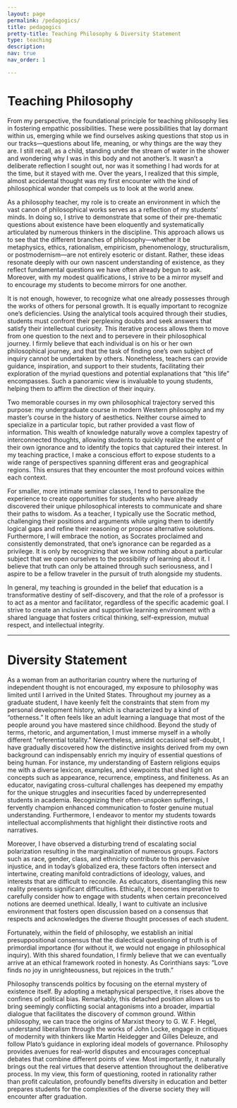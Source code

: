 ```yaml
---
layout: page
permalink: /pedagogics/
title: pedagogics
pretty-title: Teaching Philosophy & Diversity Statement
type: teaching
description: 
nav: true
nav_order: 1

---
```


# **Teaching Philosophy**

From my perspective, the foundational principle for teaching philosophy lies in fostering empathic possibilities. These were possibilities that lay dormant within us, emerging while we find ourselves asking questions that stop us in our tracks—questions about life, meaning, or why things are the way they are. I still recall, as a child, standing under the stream of water in the shower and wondering why I was in this body and not another’s. It wasn’t a deliberate reflection I sought out, nor was it something I had words for at the time, but it stayed with me. Over the years, I realized that this simple, almost accidental thought was my first encounter with the kind of philosophical wonder that compels us to look at the world anew.

As a philosophy teacher, my role is to create an environment in which the vast canon of philosophical works serves as a reflection of my students’ minds. In doing so, I strive to demonstrate that some of their pre-thematic questions about existence have been eloquently and systematically articulated by numerous thinkers in the discipline. This approach allows us to see that the different branches of philosophy—whether it be metaphysics, ethics, rationalism, empiricism, phenomenology, structuralism, or postmodernism—are not entirely esoteric or distant. Rather, these ideas resonate deeply with our own nascent understanding of existence, as they reflect fundamental questions we have often already begun to ask. Moreover, with my modest qualifications, I strive to be a mirror myself and to encourage my students to become mirrors for one another.

It is not enough, however, to recognize what one already possesses through the works of others for personal growth. It is equally important to recognize one’s deficiencies. Using the analytical tools acquired through their studies, students must confront their perplexing doubts and seek answers that satisfy their intellectual curiosity. This iterative process allows them to move from one question to the next and to persevere in their philosophical journey. I firmly believe that each individual is on his or her own philosophical journey, and that the task of finding one’s own subject of inquiry cannot be undertaken by others. Nonetheless, teachers can provide guidance, inspiration, and support to their students, facilitating their exploration of the myriad questions and potential explanations that “this life” encompasses. Such a panoramic view is invaluable to young students, helping them to affirm the direction of their inquiry.

Two memorable courses in my own philosophical trajectory served this purpose: my undergraduate course in modern Western philosophy and my master’s course in the history of aesthetics. Neither course aimed to specialize in a particular topic, but rather provided a vast flow of information. This wealth of knowledge naturally wove a complex tapestry of interconnected thoughts, allowing students to quickly realize the extent of their own ignorance and to identify the topics that captured their interest. In my teaching practice, I make a conscious effort to expose students to a wide range of perspectives spanning different eras and geographical regions. This ensures that they encounter the most profound voices within each context.

For smaller, more intimate seminar classes, I tend to personalize the experience to create opportunities for students who have already discovered their unique philosophical interests to communicate and share their paths to wisdom. As a teacher, I typically use the Socratic method, challenging their positions and arguments while urging them to identify logical gaps and refine their reasoning or propose alternative solutions. Furthermore, I will embrace the notion, as Socrates proclaimed and consistently demonstrated, that one’s ignorance can be regarded as a privilege. It is only by recognizing that we know nothing about a particular subject that we open ourselves to the possibility of learning about it. I believe that truth can only be attained through such seriousness, and I aspire to be a fellow traveler in the pursuit of truth alongside my students.

In general, my teaching is grounded in the belief that education is a transformative destiny of self-discovery, and that the role of a professor is to act as a mentor and facilitator, regardless of the specific academic goal. I strive to create an inclusive and supportive learning environment with a shared language that fosters critical thinking, self-expression, mutual respect, and intellectual integrity.

---

# **Diversity Statement**

As a woman from an authoritarian country where the nurturing of independent thought is not encouraged, my exposure to philosophy was limited until I arrived in the United States. Throughout my journey as a graduate student, I have keenly felt the constraints that stem from my personal development history, which is characterized by a kind of “otherness.” It often feels like an adult learning a language that most of the people around you have mastered since childhood. Beyond the study of terms, rhetoric, and argumentation, I must immerse myself in a wholly different "referential totality." Nevertheless, amidst occasional self-doubt, I have gradually discovered how the distinctive insights derived from my own background can indispensably enrich my inquiry of essential questions of being human. For instance, my understanding of Eastern religions equips me with a diverse lexicon, examples, and viewpoints that shed light on concepts such as appearance, recurrence, emptiness, and finiteness. As an educator, navigating cross-cultural challenges has deepened my empathy for the unique struggles and insecurities faced by underrepresented students in academia. Recognizing their often-unspoken sufferings, I fervently champion enhanced communication to foster genuine mutual understanding. Furthermore, I endeavor to mentor my students towards intellectual accomplishments that highlight their distinctive roots and narratives.

Moreover, I have observed a disturbing trend of escalating social polarization resulting in the marginalization of numerous groups. Factors such as race, gender, class, and ethnicity contribute to this pervasive injustice, and in today’s globalized era, these factors often intersect and intertwine, creating manifold contradictions of ideology, values, and interests that are difficult to reconcile. As educators, disentangling this new reality presents significant difficulties. Ethically, it becomes imperative to carefully consider how to engage with students when certain preconceived notions are deemed unethical. Ideally, I want to cultivate an inclusive environment that fosters open discussion based on a consensus that respects and acknowledges the diverse thought processes of each student.

Fortunately, within the field of philosophy, we establish an initial presuppositional consensus that the dialectical questioning of truth is of primordial importance (for without it, we would not engage in philosophical inquiry). With this shared foundation, I firmly believe that we can eventually arrive at an ethical framework rooted in honesty. As Corinthians says: “Love finds no joy in unrighteousness, but rejoices in the truth.”

Philosophy transcends politics by focusing on the eternal mystery of existence itself. By adopting a metaphysical perspective, it rises above the confines of political bias. Remarkably, this detached position allows us to bring seemingly conflicting social antagonisms into a broader, impartial dialogue that facilitates the discovery of common ground. Within philosophy, we can trace the origins of Marxist theory to G. W. F. Hegel, understand liberalism through the works of John Locke, engage in critiques of modernity with thinkers like Martin Heidegger and Gilles Deleuze, and follow Plato’s guidance in exploring ideal models of governance. Philosophy provides avenues for real-world disputes and encourages conceptual debates that combine different points of view. Most importantly, it naturally brings out the real virtues that deserve attention throughout the deliberative process. In my view, this form of questioning, rooted in rationality rather than profit calculation, profoundly benefits diversity in education and better prepares students for the complexities of the diverse society they will encounter after graduation.


